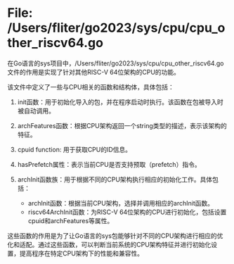 # File: /Users/fliter/go2023/sys/cpu/cpu_other_riscv64.go

在Go语言的sys项目中，/Users/fliter/go2023/sys/cpu/cpu_other_riscv64.go文件的作用是实现了针对其他RISC-V 64位架构的CPU的功能。

该文件中定义了一些与CPU相关的函数和结构体，具体包括：

1. init函数：用于初始化导入的包，并在程序启动时执行。该函数在包被导入时被自动调用。

2. archFeatures函数：根据CPU架构返回一个string类型的描述，表示该架构的特征。

3. cpuid function: 用于获取CPU的ID信息。

4. hasPrefetch属性：表示当前CPU是否支持预取（prefetch）指令。

5. archInit函数族：用于根据不同的CPU架构执行相应的初始化工作。具体包括：
   - archInit函数：根据当前CPU架构，选择并调用相应的archInit函数。
   - riscv64ArchInit函数：为RISC-V 64位架构的CPU进行初始化，包括设置cpuid和archFeatures等属性。

这些函数的作用是为了让Go语言的sys包能够针对不同的CPU架构进行相应的优化和适配。通过这些函数，可以判断当前系统的CPU架构特征并进行初始化设置，提高程序在特定CPU架构下的性能和兼容性。

